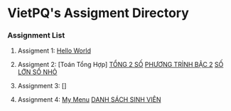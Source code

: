 ﻿# VietPQ's Assigment Directory

### Assignment List

1. Assigment 1: [Hello World](https://github.com/FASTTRACKSE/FFSE1703.JavaCore/blob/master/Assignments/VietPQ/HelloWorld/src/HelloWorld.java)

2. Assigment 2: [Toán Tổng Hợp]
[TỔNG 2 SỐ](https://github.com/FASTTRACKSE/FFSE1703.JavaCore/blob/master/Assignments/VietPQ/MySample1/src/fasttrack/edu/vn/Tong2So.java)
[PHƯƠNG TRÌNH BẬC 2](https://github.com/FASTTRACKSE/FFSE1703.JavaCore/blob/master/Assignments/VietPQ/MySample1/src/fasttrack/edu/vn/PTbac2.java)
[SỐ LỚN SỐ NHỎ](https://github.com/FASTTRACKSE/FFSE1703.JavaCore/blob/master/Assignments/VietPQ/MySample1/src/fasttrack/edu/vn/MinMax3so.java)

3. Assignment 3: []

4. Assignment 4: [My Menu](https://github.com/FASTTRACKSE/FFSE1703.JavaCore/blob/master/Assignments/VietPQ/Menu/src/MyMenu/MyMenu.java)
[DANH SÁCH SINH VIÊN](https://github.com/FASTTRACKSE/FFSE1703.JavaCore/blob/master/Assignments/VietPQ/Menu/src/MyMenu/DSSV.java)